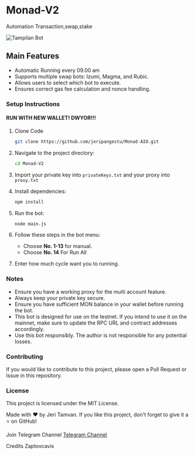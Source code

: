 # Monad-V2
Automation Transaction,swap,stake


![Tampilan Bot](image.png)

## Main Features

- Automatic Running every 09.00 am
- Supports multiple swap bots: Izumi, Magma, and Rubic.
- Allows users to select which bot to execute.
- Ensures correct gas fee calculation and nonce handling.

### Setup Instructions

#### RUN WITH NEW WALLET! DWYOR!!!

1. Clone Code
   ```sh
   git clone https://github.com/jeripangestu/Monad-AIO.git
   ```
2. Navigate to the project directory:
   ```sh
   cd Monad-V2
   ```
3. Import your private key into `privateKeys.txt` and your proxy into `proxy.txt`
4. Install dependencies:
   ```sh
   npm install
   ```
5. Run the bot:
   ```sh
   node main.js
   ```
6. Follow these steps in the bot menu:
   - Choose **No. 1-13** for manual.
   - Choose **No. 14** For Run All


7. Enter how much cycle want you to running.

### Notes
- Ensure you have a working proxy for the multi account feature.
- Always keep your private key secure.
- Ensure you have sufficient MON balance in your wallet before running the bot.
- This bot is designed for use on the testnet. If you intend to use it on the mainnet, make sure to update the RPC URL and contract addresses accordingly.
- Use this bot responsibly. The author is not responsible for any potential losses.

### Contributing
If you would like to contribute to this project, please open a Pull Request or Issue in this repository.

### License
This project is licensed under the MIT License.

Made with ❤️ by Jeri Tamvan. If you like this project, don't forget to give it a ⭐ on GitHub!

Join Telegram Channel
[Telegram Channel](https://t.me/diskusiparapemulung)

Credits Zaptovcavis
